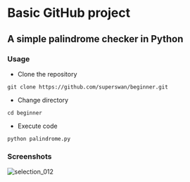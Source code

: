 # Basic GitHub project

## A simple palindrome checker in Python

### Usage

* Clone the repository

```
git clone https://github.com/superswan/beginner.git 
```

* Change directory

```
cd beginner
```

* Execute code

```
python palindrome.py
```

### Screenshots

![selection_012](https://user-images.githubusercontent.com/15849927/32120290-aefac10c-bb75-11e7-835e-fc4968135729.jpg)
